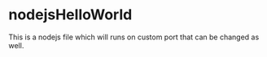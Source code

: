 # nodejsHelloWorld
This is a nodejs file which will runs on custom port that can be changed as well.
